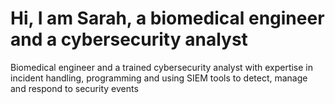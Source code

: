 <h1>Hi, I am Sarah, a biomedical engineer and a cybersecurity analyst</h1>
 <p> Biomedical engineer and a trained cybersecurity analyst with expertise in incident handling, programming and using SIEM tools to detect, manage and respond to security events </p>
 <br/>

